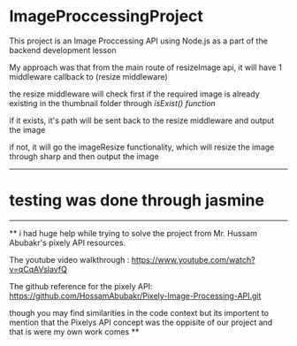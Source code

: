 # ImageProccessingProject

 This project is an Image Proccessing API using Node.js as a part of the backend development lesson
 
 

 My approach was that from the main route of resizeImage api, it will have 1 middleware callback to (resize middleware)

the resize middleware will check first if the required image is already existing in the thumbnail folder through *isExist() function*

if it exists, it's path will be sent back to the resize middleware and output the image

if not, it will go the imageResize functionality, which will resize the image through sharp and then output the image

-------

# testing was done through jasmine

------

 ** i had huge help while trying to solve the project from Mr. Hussam Abubakr's pixely API resources.

The youtube video walkthrough : https://www.youtube.com/watch?v=qCqAVsIavfQ

The github reference for the pixely API: https://github.com/HossamAbubakr/Pixely-Image-Processing-API.git

though you may find similarities in the code context but its importent to mention that the Pixelys API concept was the oppisite of our project and that is were my own work comes **
